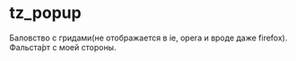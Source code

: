 # tz_popup
Баловство с гридами(не отображается в ie, opera и вроде даже firefox). Фальста́рт с моей стороны.
